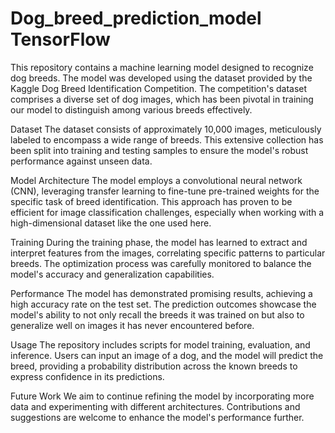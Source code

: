 # Dog_breed_prediction_model **TensorFlow**
This repository contains a machine learning model designed to recognize dog breeds. The model was developed using the dataset provided by the Kaggle Dog Breed Identification Competition. The competition's dataset comprises a diverse set of dog images, which has been pivotal in training our model to distinguish among various breeds effectively. 

Dataset
The dataset consists of approximately 10,000 images, meticulously labeled to encompass a wide range of breeds. This extensive collection has been split into training and testing samples to ensure the model's robust performance against unseen data.

Model Architecture
The model employs a convolutional neural network (CNN), leveraging transfer learning to fine-tune pre-trained weights for the specific task of breed identification. This approach has proven to be efficient for image classification challenges, especially when working with a high-dimensional dataset like the one used here.

Training
During the training phase, the model has learned to extract and interpret features from the images, correlating specific patterns to particular breeds. The optimization process was carefully monitored to balance the model's accuracy and generalization capabilities.

Performance
The model has demonstrated promising results, achieving a high accuracy rate on the test set. The prediction outcomes showcase the model's ability to not only recall the breeds it was trained on but also to generalize well on images it has never encountered before.

Usage
The repository includes scripts for model training, evaluation, and inference. Users can input an image of a dog, and the model will predict the breed, providing a probability distribution across the known breeds to express confidence in its predictions.

Future Work
We aim to continue refining the model by incorporating more data and experimenting with different architectures. Contributions and suggestions are welcome to enhance the model's performance further.
